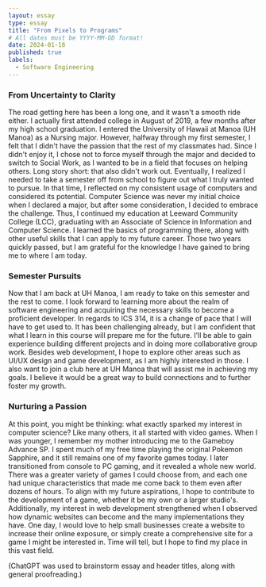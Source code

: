 ```yaml
---
layout: essay
type: essay
title: "From Pixels to Programs"
# All dates must be YYYY-MM-DD format!
date: 2024-01-18
published: true
labels:
  - Software Engineering
---
```


### From Uncertainty to Clarity
The road getting here has been a long one, and it wasn't a smooth ride either. I actually first attended college in August of 2019, a few months after my high school graduation. I entered the University of Hawaii at Manoa (UH Manoa) as a Nursing major. However, halfway through my first semester, I felt that I didn't have the passion that the rest of my classmates had. Since I didn't enjoy it, I chose not to force myself through the major and decided to switch to Social Work, as I wanted to be in a field that focuses on helping others. Long story short: that also didn't work out. Eventually, I realized I needed to take a semester off from school to figure out what I truly wanted to pursue. In that time, I reflected on my consistent usage of computers and considered its potential. Computer Science was never my initial choice when I declared a major, but after some consideration, I decided to embrace the challenge. Thus, I continued my education at Leeward Community College (LCC), graduating with an Associate of Science in Information and Computer Science. I learned the basics of programming there, along with other useful skills that I can apply to my future career. Those two years quickly passed, but I am grateful for the knowledge I have gained to bring me to where I am today.

### Semester Pursuits
Now that I am back at UH Manoa, I am ready to take on this semester and the rest to come. I look forward to learning more about the realm of software engineering and acquiring the necessary skills to become a proficient developer. In regards to ICS 314, it is a change of pace that I will have to get used to. It has been challenging already, but I am confident that what I learn in this course will prepare me for the future. I'll be able to gain experience building different projects and in doing more collaborative group work. Besides web development, I hope to explore other areas such as UI/UX design and game development, as I am highly interested in those. I also want to join a club here at UH Manoa that will assist me in achieving my goals. I believe it would be a great way to build connections and to further foster my growth.

### Nurturing a Passion
At this point, you might be thinking: what exactly sparked my interest in computer science? Like many others, it all started with video games. When I was younger, I remember my mother introducing me to the Gameboy Advance SP. I spent much of my free time playing the original Pokemon Sapphire, and it still remains one of my favorite games today. I later transitioned from console to PC gaming, and it revealed a whole new world. There was a greater variety of games I could choose from, and each one had unique characteristics that made me come back to them even after dozens of hours. To align with my future aspirations, I hope to contribute to the development of a game, whether it be my own or a larger studio's. Additionally, my interest in web development strengthened when I observed how dynamic websites can become and the many implementations they have. One day, I would love to help small businesses create a website to increase their online exposure, or simply create a comprehensive site for a game I might be interested in. Time will tell, but I hope to find my place in this vast field.


(ChatGPT was used to brainstorm essay and header titles, along with general proofreading.)

